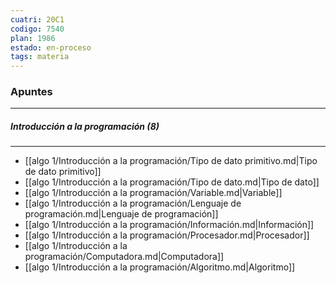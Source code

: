 ```yaml
---
cuatri: 20C1
codigo: 7540
plan: 1986
estado: en-proceso
tags: materia
---
```

### Apuntes 
---
##### Introducción a la programación (8)
---
* [[algo 1/Introducción a la programación/Tipo de dato primitivo.md|Tipo de dato primitivo]]
* [[algo 1/Introducción a la programación/Tipo de dato.md|Tipo de dato]]
* [[algo 1/Introducción a la programación/Variable.md|Variable]]
* [[algo 1/Introducción a la programación/Lenguaje de programación.md|Lenguaje de programación]]
* [[algo 1/Introducción a la programación/Información.md|Información]]
* [[algo 1/Introducción a la programación/Procesador.md|Procesador]]
* [[algo 1/Introducción a la programación/Computadora.md|Computadora]]
* [[algo 1/Introducción a la programación/Algoritmo.md|Algoritmo]]

